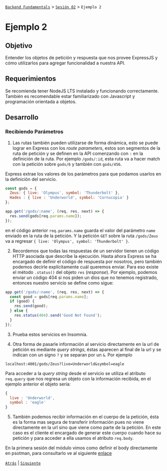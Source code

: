 [`Backend Fundamentals`](../../README.md) > [`Sesión 02`](../README.md) > `Ejemplo 2`

# Ejemplo 2

## Objetivo

Entender los objetos de petición y respuesta que nos provee ExpressJS y cómo utilizarlos para agregar funcionalidad a nuestra API.

## Requerimientos

Se recomienda tener NodeJS LTS instalado y funcionando correctamente. También es recomendable estar familiarizado con Javascript y programación orientada a objetos.

## Desarrollo

### Recibiendo Parámetros

1. Las rutas también pueden utilizarse de forma dinámica, esto se puede lograr en Express con los *route parameters*, estos son segmentos de la ruta de petición y se definen en la API comenzando con `:` en la definición de la ruta. Por ejemplo `/gods/:id`, esta ruta va a hacer match con la petición sobre `gods/6` y también con `gods/456`.

Express extrae los valores de los parámetros para que podamos usarlos en la definición del servicio.

```javascript
const gods = { 
  Zeus: { live: 'Olympus', symbol: 'Thunderbolt' }, 
  Hades : { live : 'Underworld', symbol: 'Cornucopia' } 
};

app.get('/gods/:name', (req, res, next) => {
  res.send(gods[req.params.name]);
});
```

en el código anterior `req.params.name` guarda el valor del parámetro `name` enviado en la ruta de la petición. Y la petición `GET` sobre la ruta `/gods/Zeus` va a regresar `{ live: 'Olympus', symbol: 'Thunderbolt' }`.


2. Recordemos que todas las respuestas de un servidor tienen un código HTTP asociada que describe la ejecución. Hasta ahora Express se ha encargado de definir el código de respuesta por nosotros, pero también podemos decirle explícitamente cuál queremos enviar. Para eso existe el método `.status()` del objeto `res` (*response*). Por ejemplo, podemos enviar un código 404 si nos piden un dios que no tenemos registrado, entonces nuestro servicio se define como sigue:

```javascript
app.get('/gods/:name', (req, res, next) => {
  const good = gods[req.params.name];
  if (good) {
    res.send(good);
  } else {
    res.status(404).send('Good Not Found');
  }
});
```

3. Prueba estos servicios en Insomnia.

<!-- SS DE INSOMNIA -->


4. Otra forma de pasarle información al servicio directamente en la url de petición es mediante *query strings*, éstas aparecen al final de la url y se indican con un signo `?` y se separan por un `&`. Por ejemplo 

```
localhost:4001/gods/Zeus?live=Underworld&symbol=eagle
```

Para acceder a la *query string* desde el servicio se utiliza el atributo `req.query` que nos regresa un objeto con la información recibida, en el ejemplo anterior el objeto sería:

```javascript
{
  live : 'Underworld',
  symbol : 'eagle'
}
```

5. También podemos recibir información en el cuerpo de la petición, ésta es la forma mas segura de transferir información pues no viene directamente en la url sino que viene como parte de la petición. En este caso es el cliente el encargado de generar este cuerpo cuando hace su petición y para acceder a ella usamos el atributo `req.body`.

En la primera sesión del módulo vimos como definir el body directamente en psotman, para consultarlo ve al siguiente [enlace](../../Sesion-01/Ejemplo-02/Readme.md)
 
[`Atrás`](../Reto-01) | [`Siguiente`](../Reto-02)
